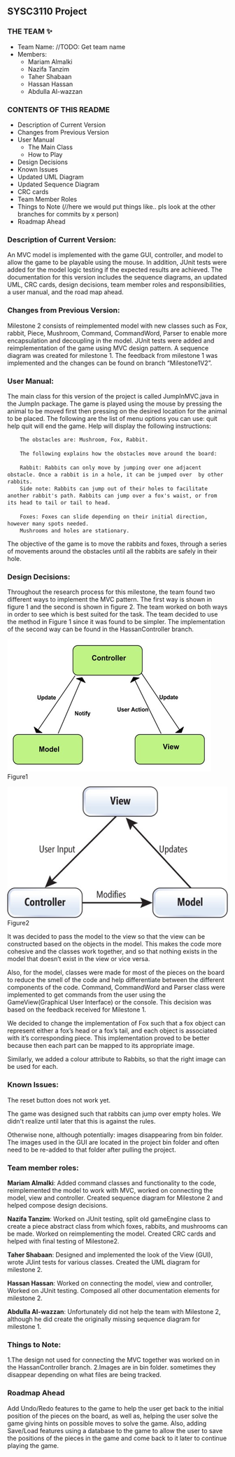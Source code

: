 ## SYSC3110 Project

### THE TEAM :sparkles:
* Team Name: //TODO: Get team name
* Members:
  * Mariam Almalki
  * Nazifa Tanzim
  * Taher Shabaan
  * Hassan Hassan
  * Abdulla Al-wazzan
  
### CONTENTS OF THIS README
* Description of Current Version
* Changes from Previous Version
* User Manual
  * The Main Class
  * How to Play
* Design Decisions
* Known Issues
* Updated UML Diagram
* Updated Sequence Diagram
* CRC cards
* Team Member Roles
* Things to Note (//here we would put things like.. pls look at the other branches for commits by x person)
* Roadmap Ahead


### Description of Current Version:
An MVC model is implemented with the game GUI, controller, and model to allow the game to be playable using the mouse. In addition, JUnit tests were added for the model logic testing if the expected results are achieved.
The documentation for this version includes the sequence diagrams, an updated UML, CRC cards, design decisions, team member roles and responsibilities, a user manual, and the road map ahead. 

### Changes from Previous Version:
Milestone 2 consists of reimplemented model with new classes such as Fox, rabbit, Piece, Mushroom, Command, CommandWord, Parser to enable more encapsulation and decoupling in the model. JUnit tests were added and reimplementation of the game using MVC design pattern. A sequence diagram was created for milestone 1. The feedback from milestone 1 was implemented and the changes can be found on branch “Milestone1V2”.

### User Manual:
The main class for this version of the project is called JumpInMVC.java in the JumpIn package. The game is played using the mouse by pressing the animal to be moved first then pressing on the desired location for the animal to be placed.
The following are the list of menu options you can use: quit help
	quit will end the game.
	Help will display the following instructions:
	
		The obstacles are: Mushroom, Fox, Rabbit.
		
		The following explains how the obstacles move around the board:
		
		Rabbit:	Rabbits can only move by jumping over one adjacent obstacle. Once a rabbit is in a hole, it can be jumped over 	by other rabbits. 
		Side note: Rabbits can jump out of their holes to facilitate another rabbit's path. Rabbits can jump over a fox's waist, or from its head to tail or tail to head.
		
		Foxes: Foxes can slide depending on their initial direction, however many spots needed. 
		Mushrooms and holes are stationary. 

The objective of the game is to move the rabbits and foxes, through a series of movements
around the obstacles until all the rabbits are safely in their hole.

### Design Decisions:
Throughout the research process for this milestone, the team found two different ways to implement the MVC pattern. The first way is shown in figure 1 and the second is shown in figure 2. The team worked on both ways in order to see which is best suited for the task. The team decided to use the method in Figure 1 since it was found to be simpler. The implementation of the second way can be found in the HassanController branch. 

![Figure 1](Documentation/FIGURE1.jpeg)
Figure1

![Figure 2](Documentation/FIGURE2.jpeg)
Figure2

It was decided to pass the model to the view so that the view can be constructed based on the objects in the model. This makes the code more cohesive and the classes work together, and so that nothing exists in the model that doesn’t exist in the view or vice versa.  

Also, for the model, classes were made for most of the pieces on the board to reduce the smell of the code and help differentiate between the different components of the code. Command, CommandWord and Parser class were implemented to get commands from the user using the GameView(Graphical User Interface) or the console. This decision was based on the feedback received for Milestone 1.

We decided to change the implementation of Fox such that a fox object can represent either a fox’s head or a fox’s tail, and each object is associated with it’s corresponding piece. This implementation proved to be better because then each part can be mapped to its appropriate image.

Similarly, we added a colour attribute to Rabbits, so that the right image can be used for each. 

### Known Issues:
The reset button does not work yet. 

The game was designed such that rabbits can jump over empty holes. We didn't realize until later that this is against the rules.

Otherwise none, although potentially: images disappearing from bin folder. The images used in the GUI are located in the project bin folder and often need to be re-added to that folder after pulling the project. 


### Team member roles:
**Mariam Almalki**: Added command classes and functionality to the code, reimplemented the model to work with MVC, worked on connecting the model, view and controller. Created sequence diagram for Milestone 2 and helped compose design decisions.

**Nazifa Tanzim**: Worked on JUnit testing, split old gameEngine class to create a piece abstract class from which foxes, rabbits, and mushrooms can be made. Worked on reimplementing the model. Created CRC cards and helped with final testing of Milestone2.

**Taher Shabaan**: Designed and implemented the look of the View (GUI), wrote JUint tests for various classes. Created the UML diagram for milestone 2. 

**Hassan Hassan**: Worked on connecting the model, view and controller, Worked on JUnit testing. Composed all other documentation elements for milestone 2. 

**Abdulla Al-wazzan**: Unfortunately did not help the team with Milestone 2, although he did create the originally missing sequence diagram for milestone 1. 

### Things to Note:
1.The design not used for connecting the MVC together was worked on in the HassanController branch.
2.Images are in bin folder. sometimes they disappear depending on what files are being tracked. 

### Roadmap Ahead
Add Undo/Redo features to the game to help the user get back to the initial position of the pieces on the board, as well as, helping the user solve the game giving hints on possible moves to solve the game. Also, adding Save/Load features using a database to the game to allow the user to save the positions of the pieces in the game and come back to it later to continue playing the game.

